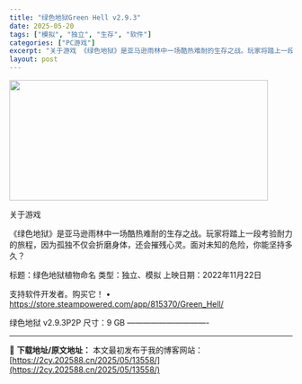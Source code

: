 ```yaml
---
title: "绿色地狱Green Hell v2.9.3"
date: 2025-05-20
tags: ["模拟", "独立", "生存", "软件"]
categories: ["PC游戏"]
excerpt: "关于游戏 《绿色地狱》是亚马逊雨林中一场酷热难耐的生存之战。玩家将踏上一段考验耐力的旅程，因为孤独不仅会折磨身体，还会摧残心灵。面对未知的危险，你能坚持多久？ 标题：绿色地狱植物命名 类型：独立、模拟 上映日期：2022年11月22日 支持软件开发者。购买它！ • https://store.ste&hellip;"
layout: post
---
```


<img src="https://2cy.202588.cn/wp-content/uploads/2025/05/2025052002201044.webp" alt="" width="460" height="215" class="aligncenter size-full wp-image-13539" />

关于游戏

《绿色地狱》是亚马逊雨林中一场酷热难耐的生存之战。玩家将踏上一段考验耐力的旅程，因为孤独不仅会折磨身体，还会摧残心灵。面对未知的危险，你能坚持多久？

标题：绿色地狱植物命名
类型：独立、模拟
上映日期：2022年11月22日

支持软件开发者。购买它！
• https://store.steampowered.com/app/815370/Green_Hell/

绿色地狱 v2.9.3P2P
尺寸：9 GB
——————————- 

---
📖 **下载地址/原文地址：** 本文最初发布于我的博客网站：[https://2cy.202588.cn/2025/05/13558/](https://2cy.202588.cn/2025/05/13558/)
